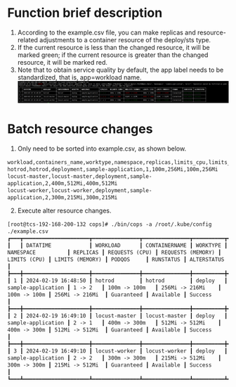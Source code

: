 # Function brief description
1. According to the example.csv file, you can make replicas and resource-related adjustments to a container resource of the deploy/sts type.
2. If the current resource is less than the changed resource, it will be marked green; if the current resource is greater than the changed resource, it will be marked red.
3. Note that to obtain service quality by default, the app label needs to be standardized, that is, app=workload name.
![run](img/run.png)

# Batch resource changes
1. Only need to be sorted into example.csv, as shown below.

```
workload,containers_name,worktype,namespace,replicas,limits_cpu,limits_memory,requests_cpu,requests_memory
hotrod,hotrod,deployment,sample-application,1,100m,256Mi,100m,256Mi
locust-master,locust-master,deployment,sample-application,2,400m,512Mi,400m,512Mi
locust-worker,locust-worker,deployment,sample-application,2,300m,215Mi,300m,215Mi
```

2. Execute alter resource changes.

```
[root@tcs-192-168-200-132 cops]# ./bin/cops -a /root/.kube/config ./example.csv
┏━━━┳━━━━━━━━━━━━━━━━━━━━━┳━━━━━━━━━━━━━━━┳━━━━━━━━━━━━━━━┳━━━━━━━━━━┳━━━━━━━━━━━━━━━━━━━━┳━━━━━━━━━━┳━━━━━━━━━━━━━━━━┳━━━━━━━━━━━━━━━━━━━┳━━━━━━━━━━━━━━┳━━━━━━━━━━━━━━━━━┳━━━━━━━━━━━━┳━━━━━━━━━━━┳━━━━━━━━━━━━━┓
┃   ┃ DATATIME            ┃ WORKLOAD      ┃ CONTAINERNAME ┃ WORKTYPE ┃ NAMESPACE          ┃ REPLICAS ┃ REQUESTS (CPU) ┃ REQUESTS (MEMORY) ┃ LIMITS (CPU) ┃ LIMITS (MEMORY) ┃ PODQOS     ┃ RUNSTATUS ┃ ALTERSTATUS ┃
┣━━━╋━━━━━━━━━━━━━━━━━━━━━╋━━━━━━━━━━━━━━━╋━━━━━━━━━━━━━━━╋━━━━━━━━━━╋━━━━━━━━━━━━━━━━━━━━╋━━━━━━━━━━╋━━━━━━━━━━━━━━━━╋━━━━━━━━━━━━━━━━━━━╋━━━━━━━━━━━━━━╋━━━━━━━━━━━━━━━━━╋━━━━━━━━━━━━╋━━━━━━━━━━━╋━━━━━━━━━━━━━┫
┃ 1 ┃ 2024-02-19 16:48:50 ┃ hotrod        ┃ hotrod        ┃ deploy   ┃ sample-application ┃ 1 -> 2   ┃ 100m -> 100m   ┃ 256Mi -> 216Mi    ┃ 100m -> 100m ┃ 256Mi -> 216Mi  ┃ Guaranteed ┃ Available ┃ Success     ┃
┣━━━╋━━━━━━━━━━━━━━━━━━━━━╋━━━━━━━━━━━━━━━╋━━━━━━━━━━━━━━━╋━━━━━━━━━━╋━━━━━━━━━━━━━━━━━━━━╋━━━━━━━━━━╋━━━━━━━━━━━━━━━━╋━━━━━━━━━━━━━━━━━━━╋━━━━━━━━━━━━━━╋━━━━━━━━━━━━━━━━━╋━━━━━━━━━━━━╋━━━━━━━━━━━╋━━━━━━━━━━━━━┫
┃ 2 ┃ 2024-02-19 16:49:10 ┃ locust-master ┃ locust-master ┃ deploy   ┃ sample-application ┃ 2 -> 1   ┃ 400m -> 300m   ┃ 512Mi -> 512Mi    ┃ 400m -> 300m ┃ 512Mi -> 512Mi  ┃ Guaranteed ┃ Available ┃ Success     ┃
┣━━━╋━━━━━━━━━━━━━━━━━━━━━╋━━━━━━━━━━━━━━━╋━━━━━━━━━━━━━━━╋━━━━━━━━━━╋━━━━━━━━━━━━━━━━━━━━╋━━━━━━━━━━╋━━━━━━━━━━━━━━━━╋━━━━━━━━━━━━━━━━━━━╋━━━━━━━━━━━━━━╋━━━━━━━━━━━━━━━━━╋━━━━━━━━━━━━╋━━━━━━━━━━━╋━━━━━━━━━━━━━┫
┃ 3 ┃ 2024-02-19 16:49:10 ┃ locust-worker ┃ locust-worker ┃ deploy   ┃ sample-application ┃ 2 -> 2   ┃ 300m -> 300m   ┃ 215Mi -> 512Mi    ┃ 300m -> 300m ┃ 215Mi -> 512Mi  ┃ Guaranteed ┃ Available ┃ Success     ┃
┗━━━┻━━━━━━━━━━━━━━━━━━━━━┻━━━━━━━━━━━━━━━┻━━━━━━━━━━━━━━━┻━━━━━━━━━━┻━━━━━━━━━━━━━━━━━━━━┻━━━━━━━━━━┻━━━━━━━━━━━━━━━━┻━━━━━━━━━━━━━━━━━━━┻━━━━━━━━━━━━━━┻━━━━━━━━━━━━━━━━━┻━━━━━━━━━━━━┻━━━━━━━━━━━┻━━━━━━━━━━━━━┛

```
